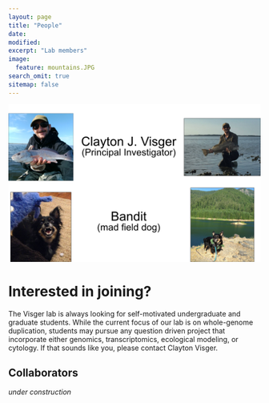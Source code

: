 ```yaml
---
layout: page
title: "People"
date:
modified:
excerpt: "Lab members"
image:
  feature: mountains.JPG
search_omit: true
sitemap: false
---
```

![](images/Index-ced8bbe2.png)

# Interested in joining?
The Visger lab is always looking for self-motivated undergraduate and graduate students.  While the current focus of our lab is on whole-genome duplication, students may pursue any question driven project that incorporate either genomics, transcriptomics, ecological modeling, or cytology. If that sounds like you, please contact Clayton Visger.

## Collaborators
*under construction*
